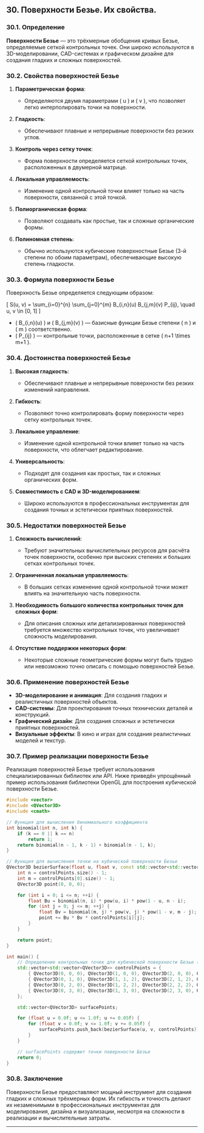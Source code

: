 
## 30. Поверхности Безье. Их свойства.

### 30.1. Определение

**Поверхности Безье** — это трёхмерные обобщения кривых Безье, определяемые сеткой контрольных точек. Они широко используются в 3D-моделировании, CAD-системах и графическом дизайне для создания гладких и сложных поверхностей.

### 30.2. Свойства поверхностей Безье

1. **Параметрическая форма**:
    - Определяются двумя параметрами \( u \) и \( v \), что позволяет легко интерполировать точки на поверхности.

2. **Гладкость**:
    - Обеспечивают плавные и непрерывные поверхности без резких углов.

3. **Контроль через сетку точек**:
    - Форма поверхности определяется сеткой контрольных точек, расположенных в двумерной матрице.

4. **Локальная управляемость**:
    - Изменение одной контрольной точки влияет только на часть поверхности, связанной с этой точкой.

5. **Полиорганическая форма**:
    - Позволяют создавать как простые, так и сложные органические формы.

6. **Полиномная степень**:
    - Обычно используются кубические поверхностные Безье (3-й степени по обоим параметрам), обеспечивающие высокую степень гладкости.

### 30.3. Формула поверхности Безье

Поверхность Безье определяется следующим образом:

\[
S(u, v) = \sum_{i=0}^{n} \sum_{j=0}^{m} B_{i,n}(u) B_{j,m}(v) P_{ij}, \quad u, v \in [0, 1]
\]

- \( B_{i,n}(u) \) и \( B_{j,m}(v) \) — базисные функции Безье степени \( n \) и \( m \) соответственно.
- \( P_{ij} \) — контрольные точки, расположенные в сетке \( n+1 \times m+1 \).

### 30.4. Достоинства поверхностей Безье

1. **Высокая гладкость**:
    - Обеспечивают плавные и непрерывные поверхности без резких изменений направления.

2. **Гибкость**:
    - Позволяют точно контролировать форму поверхности через сетку контрольных точек.

3. **Локальное управление**:
    - Изменение одной контрольной точки влияет только на часть поверхности, что облегчает редактирование.

4. **Универсальность**:
    - Подходят для создания как простых, так и сложных органических форм.

5. **Совместимость с CAD и 3D-моделированием**:
    - Широко используются в профессиональных инструментах для создания точных и эстетически приятных поверхностей.

### 30.5. Недостатки поверхностей Безье

1. **Сложность вычислений**:
    - Требуют значительных вычислительных ресурсов для расчёта точек поверхности, особенно при высоких степенях и больших сетках контрольных точек.

2. **Ограниченная локальная управляемость**:
    - В больших сетках изменение одной контрольной точки может влиять на значительную часть поверхности.

3. **Необходимость большого количества контрольных точек для сложных форм**:
    - Для описания сложных или детализированных поверхностей требуется множество контрольных точек, что увеличивает сложность моделирования.

4. **Отсутствие поддержки некоторых форм**:
    - Некоторые сложные геометрические формы могут быть трудно или невозможно точно описать с помощью поверхностей Безье.

### 30.6. Применение поверхностей Безье

- **3D-моделирование и анимация**: Для создания гладких и реалистичных поверхностей объектов.
- **CAD-системы**: Для проектирования точных технических деталей и конструкций.
- **Графический дизайн**: Для создания сложных и эстетически приятных поверхностей.
- **Визуальные эффекты**: В кино и играх для создания реалистичных моделей и текстур.

### 30.7. Пример реализации поверхности Безье

Реализация поверхностей Безье требует использования специализированных библиотек или API. Ниже приведён упрощённый пример использования библиотеки OpenGL для построения кубической поверхности Безье.

```cpp
#include <vector>
#include <QVector3D>
#include <cmath>

// Функция для вычисления биномиального коэффициента
int binomial(int n, int k) {
    if (k == 0 || k == n)
        return 1;
    return binomial(n - 1, k - 1) + binomial(n - 1, k);
}

// Функция для вычисления точки на кубической поверхности Безье
QVector3D bezierSurface(float u, float v, const std::vector<std::vector<QVector3D>> &controlPoints) {
    int n = controlPoints.size() - 1;
    int m = controlPoints[0].size() - 1;
    QVector3D point(0, 0, 0);

    for (int i = 0; i <= n; ++i) {
        float Bu = binomial(n, i) * pow(u, i) * pow(1 - u, n - i);
        for (int j = 0; j <= m; ++j) {
            float Bv = binomial(m, j) * pow(v, j) * pow(1 - v, m - j);
            point += Bu * Bv * controlPoints[i][j];
        }
    }

    return point;
}

int main() {
    // Определение контрольных точек для кубической поверхности Безье (4x4 сетка)
    std::vector<std::vector<QVector3D>> controlPoints = {
        { QVector3D(0, 0, 0), QVector3D(1, 0, 0), QVector3D(2, 0, 0), QVector3D(3, 0, 0) },
        { QVector3D(0, 1, 0), QVector3D(1, 1, 2), QVector3D(2, 1, 2), QVector3D(3, 1, 0) },
        { QVector3D(0, 2, 0), QVector3D(1, 2, 2), QVector3D(2, 2, 2), QVector3D(3, 2, 0) },
        { QVector3D(0, 3, 0), QVector3D(1, 3, 0), QVector3D(2, 3, 0), QVector3D(3, 3, 0) }
    };

    std::vector<QVector3D> surfacePoints;

    for (float u = 0.0f; u <= 1.0f; u += 0.05f) {
        for (float v = 0.0f; v <= 1.0f; v += 0.05f) {
            surfacePoints.push_back(bezierSurface(u, v, controlPoints));
        }
    }

    // surfacePoints содержит точки поверхности Безье
    return 0;
}
```

### 30.8. Заключение

Поверхности Безье предоставляют мощный инструмент для создания гладких и сложных трёхмерных форм. Их гибкость и точность делают их незаменимыми в профессиональных инструментах для моделирования, дизайна и визуализации, несмотря на сложности в реализации и вычислительные затраты.

---
